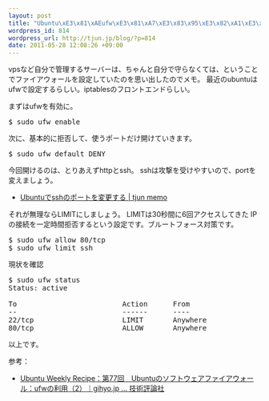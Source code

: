 ```yaml
--- 
layout: post
title: "Ubuntu\xE3\x81\xAEufw\xE3\x81\xA7\xE3\x83\x95\xE3\x82\xA1\xE3\x82\xA4\xE3\x82\xA2\xE3\x82\xA6\xE3\x82\xA9\xE3\x83\xBC\xE3\x83\xAB\xE8\xA8\xAD\xE5\xAE\x9A"
wordpress_id: 814
wordpress_url: http://tjun.jp/blog/?p=814
date: 2011-05-28 12:08:26 +09:00
---
```

vpsなど自分で管理するサーバーは、ちゃんと自分で守らなくては、ということでファイアウォールを設定していたのを思い出したのでメモ。
最近のubuntuはufwで設定するらしい。iptablesのフロントエンドらしい。

まずはufwを有効に。
<pre>
$ sudo ufw enable
</pre>

次に、基本的に拒否して、使うポートだけ開けていきます。
<pre>$ sudo ufw default DENY
</pre>

今回開けるのは、とりあえずhttpとssh。
sshは攻撃を受けやすいので、portを変えましょう。
<ul>
	<li><a href="http://tjun.jp/blog/2011/05/ubuntu_change_sshport/">Ubuntuでsshのポートを変更する | tjun memo</a></li>
</ul>

それが無理ならLIMITにしましょう。
LIMITは30秒間に6回アクセスしてきた IP の接続を一定時間拒否するという設定です。ブルートフォース対策です。

<pre>
$ sudo ufw allow 80/tcp
$ sudo ufw limit ssh
</pre>

現状を確認
<pre>
$ sudo ufw status
Status: active

To                         Action      From
--                         ------      ----
22/tcp                     LIMIT       Anywhere
80/tcp                     ALLOW       Anywhere
</pre>

以上です。

参考：<ul>
	<li><a href="http://gihyo.jp/admin/serial/01/ubuntu-recipe/0077">Ubuntu Weekly Recipe：第77回　Ubuntuのソフトウェアファイアウォール：ufwの利用（2）｜gihyo.jp … 技術評論社</a></li>
</ul>
